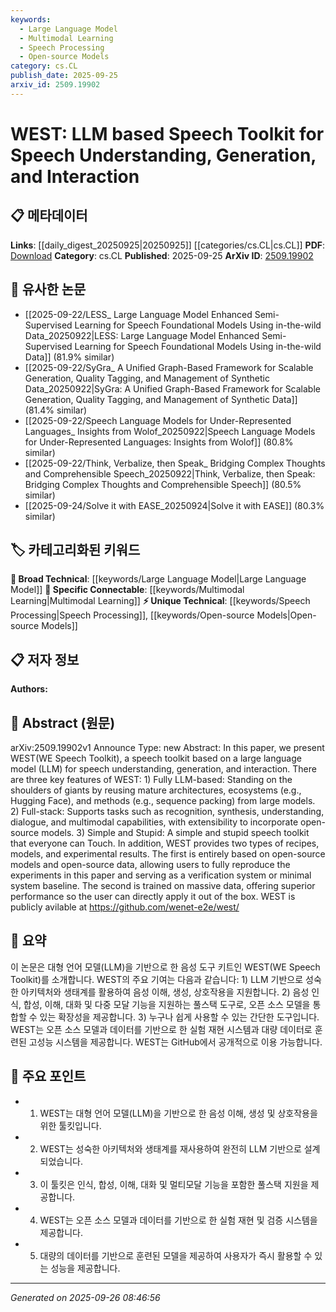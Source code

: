 ```yaml
---
keywords:
  - Large Language Model
  - Multimodal Learning
  - Speech Processing
  - Open-source Models
category: cs.CL
publish_date: 2025-09-25
arxiv_id: 2509.19902
---
```


<!-- KEYWORD_LINKING_METADATA:
{
  "processed_timestamp": "2025-09-26T08:46:56.159700",
  "vocabulary_version": "1.0",
  "selected_keywords": [
    "Large Language Model",
    "Multimodal Learning",
    "Speech Processing",
    "Open-source Models"
  ],
  "rejected_keywords": [],
  "similarity_scores": {
    "Large Language Model": 0.85,
    "Multimodal Learning": 0.82,
    "Speech Processing": 0.78,
    "Open-source Models": 0.72
  },
  "extraction_method": "AI_prompt_based",
  "budget_applied": true,
  "candidates_json": {
    "candidates": [
      {
        "surface": "Large Language Model",
        "canonical": "Large Language Model",
        "aliases": [
          "LLM"
        ],
        "category": "broad_technical",
        "rationale": "As a foundational technology, it connects with a wide range of speech and language processing tasks.",
        "novelty_score": 0.3,
        "connectivity_score": 0.9,
        "specificity_score": 0.65,
        "link_intent_score": 0.85
      },
      {
        "surface": "Multimodal capabilities",
        "canonical": "Multimodal Learning",
        "aliases": [
          "Multimodal"
        ],
        "category": "specific_connectable",
        "rationale": "Links to recent trends in integrating multiple data types for richer interaction models.",
        "novelty_score": 0.55,
        "connectivity_score": 0.88,
        "specificity_score": 0.8,
        "link_intent_score": 0.82
      },
      {
        "surface": "Speech understanding, generation, and interaction",
        "canonical": "Speech Processing",
        "aliases": [
          "Speech Understanding",
          "Speech Generation",
          "Speech Interaction"
        ],
        "category": "unique_technical",
        "rationale": "Represents the core focus of the toolkit, connecting various speech-related tasks.",
        "novelty_score": 0.7,
        "connectivity_score": 0.75,
        "specificity_score": 0.85,
        "link_intent_score": 0.78
      },
      {
        "surface": "Open-source models",
        "canonical": "Open-source Models",
        "aliases": [
          "Open-source"
        ],
        "category": "unique_technical",
        "rationale": "Highlights the toolkit's reliance on and contribution to the open-source ecosystem.",
        "novelty_score": 0.65,
        "connectivity_score": 0.7,
        "specificity_score": 0.6,
        "link_intent_score": 0.72
      }
    ],
    "ban_list_suggestions": [
      "method",
      "performance",
      "experiment"
    ]
  },
  "decisions": [
    {
      "candidate_surface": "Large Language Model",
      "resolved_canonical": "Large Language Model",
      "decision": "linked",
      "scores": {
        "novelty": 0.3,
        "connectivity": 0.9,
        "specificity": 0.65,
        "link_intent": 0.85
      }
    },
    {
      "candidate_surface": "Multimodal capabilities",
      "resolved_canonical": "Multimodal Learning",
      "decision": "linked",
      "scores": {
        "novelty": 0.55,
        "connectivity": 0.88,
        "specificity": 0.8,
        "link_intent": 0.82
      }
    },
    {
      "candidate_surface": "Speech understanding, generation, and interaction",
      "resolved_canonical": "Speech Processing",
      "decision": "linked",
      "scores": {
        "novelty": 0.7,
        "connectivity": 0.75,
        "specificity": 0.85,
        "link_intent": 0.78
      }
    },
    {
      "candidate_surface": "Open-source models",
      "resolved_canonical": "Open-source Models",
      "decision": "linked",
      "scores": {
        "novelty": 0.65,
        "connectivity": 0.7,
        "specificity": 0.6,
        "link_intent": 0.72
      }
    }
  ]
}
-->

# WEST: LLM based Speech Toolkit for Speech Understanding, Generation, and Interaction

## 📋 메타데이터

**Links**: [[daily_digest_20250925|20250925]] [[categories/cs.CL|cs.CL]]
**PDF**: [Download](https://arxiv.org/pdf/2509.19902.pdf)
**Category**: cs.CL
**Published**: 2025-09-25
**ArXiv ID**: [2509.19902](https://arxiv.org/abs/2509.19902)

## 🔗 유사한 논문
- [[2025-09-22/LESS_ Large Language Model Enhanced Semi-Supervised Learning for Speech Foundational Models Using in-the-wild Data_20250922|LESS: Large Language Model Enhanced Semi-Supervised Learning for Speech Foundational Models Using in-the-wild Data]] (81.9% similar)
- [[2025-09-22/SyGra_ A Unified Graph-Based Framework for Scalable Generation, Quality Tagging, and Management of Synthetic Data_20250922|SyGra: A Unified Graph-Based Framework for Scalable Generation, Quality Tagging, and Management of Synthetic Data]] (81.4% similar)
- [[2025-09-22/Speech Language Models for Under-Represented Languages_ Insights from Wolof_20250922|Speech Language Models for Under-Represented Languages: Insights from Wolof]] (80.8% similar)
- [[2025-09-22/Think, Verbalize, then Speak_ Bridging Complex Thoughts and Comprehensible Speech_20250922|Think, Verbalize, then Speak: Bridging Complex Thoughts and Comprehensible Speech]] (80.5% similar)
- [[2025-09-24/Solve it with EASE_20250924|Solve it with EASE]] (80.3% similar)

## 🏷️ 카테고리화된 키워드
**🧠 Broad Technical**: [[keywords/Large Language Model|Large Language Model]]
**🔗 Specific Connectable**: [[keywords/Multimodal Learning|Multimodal Learning]]
**⚡ Unique Technical**: [[keywords/Speech Processing|Speech Processing]], [[keywords/Open-source Models|Open-source Models]]

## 📋 저자 정보

**Authors:** 

## 📄 Abstract (원문)

arXiv:2509.19902v1 Announce Type: new 
Abstract: In this paper, we present WEST(WE Speech Toolkit), a speech toolkit based on a large language model (LLM) for speech understanding, generation, and interaction. There are three key features of WEST: 1) Fully LLM-based: Standing on the shoulders of giants by reusing mature architectures, ecosystems (e.g., Hugging Face), and methods (e.g., sequence packing) from large models. 2) Full-stack: Supports tasks such as recognition, synthesis, understanding, dialogue, and multimodal capabilities, with extensibility to incorporate open-source models. 3) Simple and Stupid: A simple and stupid speech toolkit that everyone can Touch. In addition, WEST provides two types of recipes, models, and experimental results. The first is entirely based on open-source models and open-source data, allowing users to fully reproduce the experiments in this paper and serving as a verification system or minimal system baseline. The second is trained on massive data, offering superior performance so the user can directly apply it out of the box. WEST is publicly avilable at https://github.com/wenet-e2e/west/

## 📝 요약

이 논문은 대형 언어 모델(LLM)을 기반으로 한 음성 도구 키트인 WEST(WE Speech Toolkit)를 소개합니다. WEST의 주요 기여는 다음과 같습니다: 1) LLM 기반으로 성숙한 아키텍처와 생태계를 활용하여 음성 이해, 생성, 상호작용을 지원합니다. 2) 음성 인식, 합성, 이해, 대화 및 다중 모달 기능을 지원하는 풀스택 도구로, 오픈 소스 모델을 통합할 수 있는 확장성을 제공합니다. 3) 누구나 쉽게 사용할 수 있는 간단한 도구입니다. WEST는 오픈 소스 모델과 데이터를 기반으로 한 실험 재현 시스템과 대량 데이터로 훈련된 고성능 시스템을 제공합니다. WEST는 GitHub에서 공개적으로 이용 가능합니다.

## 🎯 주요 포인트

- 1. WEST는 대형 언어 모델(LLM)을 기반으로 한 음성 이해, 생성 및 상호작용을 위한 툴킷입니다.
- 2. WEST는 성숙한 아키텍처와 생태계를 재사용하여 완전히 LLM 기반으로 설계되었습니다.
- 3. 이 툴킷은 인식, 합성, 이해, 대화 및 멀티모달 기능을 포함한 풀스택 지원을 제공합니다.
- 4. WEST는 오픈 소스 모델과 데이터를 기반으로 한 실험 재현 및 검증 시스템을 제공합니다.
- 5. 대량의 데이터를 기반으로 훈련된 모델을 제공하여 사용자가 즉시 활용할 수 있는 성능을 제공합니다.


---

*Generated on 2025-09-26 08:46:56*